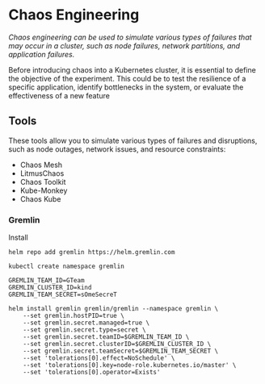 # Chaos Engineering
_Chaos engineering can be used to simulate various types of failures that may occur in a cluster, such as node failures, network partitions, and application failures._

Before introducing chaos into a Kubernetes cluster, it is essential to define the objective of the experiment. This could be to test the resilience of a specific application, identify bottlenecks in the system, or evaluate the effectiveness of a new feature
 
## Tools
These tools allow you to simulate various types of failures and disruptions, such as node outages, network issues, and resource constraints:
* Chaos Mesh
* LitmusChaos
* Chaos Toolkit
* Kube-Monkey
* Chaos Kube

### Gremlin

Install
```
helm repo add gremlin https://helm.gremlin.com

kubectl create namespace gremlin

GREMLIN_TEAM_ID=GTeam
GREMLIN_CLUSTER_ID=kind
GREMLIN_TEAM_SECRET=sOmeSecreT

helm install gremlin gremlin/gremlin --namespace gremlin \
    --set gremlin.hostPID=true \
    --set gremlin.secret.managed=true \
    --set gremlin.secret.type=secret \
    --set gremlin.secret.teamID=$GREMLIN_TEAM_ID \
    --set gremlin.secret.clusterID=$GREMLIN_CLUSTER_ID \
    --set gremlin.secret.teamSecret=$GREMLIN_TEAM_SECRET \
    --set 'tolerations[0].effect=NoSchedule' \
    --set 'tolerations[0].key=node-role.kubernetes.io/master' \
    --set 'tolerations[0].operator=Exists'
```
